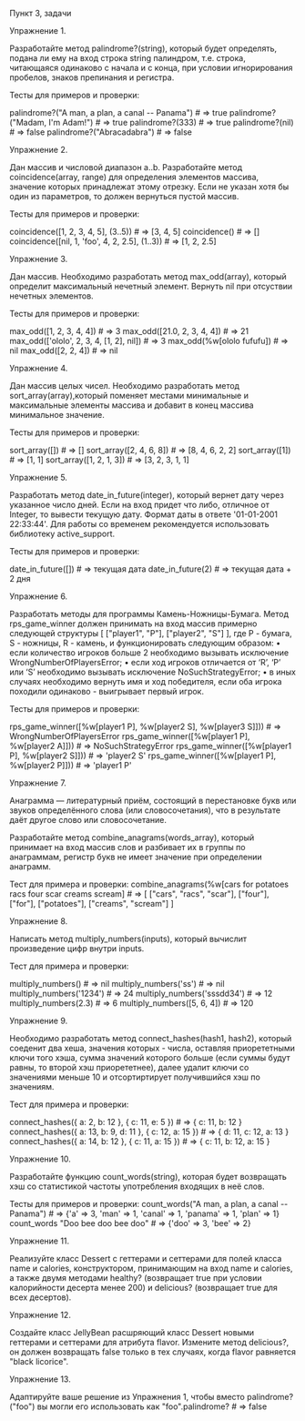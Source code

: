 Пункт 3, задачи

Упражнение 1.

Разработайте метод palindrome?(string), который будет определять, подана ли ему на вход строка string палиндром, т.е. строка, читающаяся одинаково с начала и с конца, при условии игнорирования пробелов, знаков препинания и регистра. 

Тесты для примеров и проверки:

palindrome?("A man, a plan, a canal -- Panama")  # => true
palindrome?("Madam, I'm Adam!")                  # => true
palindrome?(333)                       			 # => true
palindrome?(nil)                       			 # => false
palindrome?("Abracadabra")                       # => false


Упражнение 2.

Дан массив и числовой диапазон a..b. Разработайте метод coincidence(array, range) для определения элементов массива, значение которых принадлежат этому отрезку. Если не указан хотя бы один из параметров, то должен вернуться пустой массив.

Тесты для примеров и проверки:

coincidence([1, 2, 3, 4, 5], (3..5))  # => [3, 4, 5]
coincidence()  # => []
coincidence([nil, 1, 'foo', 4, 2, 2.5], (1..3)) # => [1, 2, 2.5]


Упражнение 3.

Дан массив. Необходимо разработать метод max_odd(array), который определит максимальный нечетный элемент. Вернуть nil при отсуствии нечетных элементов.

Тесты для примеров и проверки:

max_odd([1, 2, 3, 4, 4]) # => 3
max_odd([21.0, 2, 3, 4, 4]) # => 21
max_odd(['ololo', 2, 3, 4, [1, 2], nil]) # => 3
max_odd(%w[ololo fufufu]) # => nil
max_odd([2, 2, 4]) # => nil


Упражнение 4.

Дан массив целых чисел. Необходимо разработать метод sort_array(array),который поменяет местами минимальные и максимальные элементы массива и добавит в конец массива минимальное значение.

Тесты для примеров и проверки:

sort_array([]) # => []
sort_array([2, 4, 6, 8]) # => [8, 4, 6, 2, 2]
sort_array([1]) # => [1, 1]
sort_array([1, 2, 1, 3]) # => [3, 2, 3, 1, 1]


Упражнение 5.

Разработать метод date_in_future(integer), который вернет дату через указанное число дней. 
Если на вход придет что либо, отличное от Integer, то вывести текущую дату. Формат даты в ответе '01-01-2001 22:33:44'.
Для работы со временем рекомендуется использовать библиотеку active_support.

Тесты для примеров и проверки:

date_in_future([]) # => текущая дата
date_in_future(2) # => текущая дата + 2 дня


Упражнение 6.

Разработать методы для программы Камень-Ножницы-Бумага.
Метод rps_game_winner должен принимать на вход массив примерно следующей структуры [ ["player1", "P"], ["player2", "S"] ], где P - бумага, S - ножницы, R - камень, и функционировать следующим образом:
• если количество игроков больше 2 необходимо вызывать исключение WrongNumberOfPlayersError;
• если ход игроков отличается от ‘R’, ‘P’ или ‘S’ необходимо вызывать исключение NoSuchStrategyError;
• в иных случаях необходимо вернуть имя и ход победителя, если оба игрока походили одинаково - выигрывает первый игрок.

Тесты для примеров и проверки:

rps_game_winner([%w[player1 P], %w[player2 S], %w[player3 S]])) # => WrongNumberOfPlayersError
rps_game_winner([%w[player1 P], %w[player2 A]])) # => NoSuchStrategyError
rps_game_winner([%w[player1 P], %w[player2 S]])) # => 'player2 S'
rps_game_winner([%w[player1 P], %w[player2 P]])) # => 'player1 P'


Упражнение 7.

Анаграмма — литературный приём, состоящий в перестановке букв или звуков определённого слова (или словосочетания), что в результате даёт другое слово или словосочетание.

Разработайте метод combine_anagrams(words_array), который принимает на вход массив слов и разбивает их в группы по анаграммам, регистр букв не имеет значение при определении анаграмм. 

Тест для примера и проверки:
combine_anagrams(%w[cars for potatoes racs four scar creams scream] # =>
[ ["cars", "racs", "scar"], ["four"], ["for"], ["potatoes"], ["creams", "scream"] ]


Упражнение 8.

Написать метод  multiply_numbers(inputs), который вычислит произведение цифр внутри inputs.

Тест для примера и проверки:

multiply_numbers() # => nil
multiply_numbers('ss') # => nil
multiply_numbers('1234') # => 24
multiply_numbers('sssdd34') # => 12
multiply_numbers(2.3) # => 6
multiply_numbers([5, 6, 4]) # => 120


Упражнение 9.

Необходимо разработать метод connect_hashes(hash1, hash2), который соеденит два хеша, значения которых - числа, оставляя приорететными ключи того хэша, сумма значений которого больше (если суммы будут равны, то второй хэш приорететнее), далее удалит ключи со значениями меньше 10 и отсортиртирует получившийся хэш по значениям.

Тест для примера и проверки:

connect_hashes({ a: 2, b: 12 }, { c: 11, e: 5 }) # => { c: 11, b: 12 }
connect_hashes({ a: 13, b: 9, d: 11 }, { c: 12, a: 15 }) # => { d: 11, c: 12, a: 13 }
connect_hashes({ a: 14, b: 12 }, { c: 11, a: 15 }) # => { c: 11, b: 12, a: 15 }


Упражнение 10.

Разработайте функцию count_words(string), которая будет возвращать хэш со статистикой частоты употребления входящих в неё слов. 

Тесты для примеров и проверки:
count_words("A man, a plan, a canal -- Panama")
    # => {'a' => 3, 'man' => 1, 'canal' => 1, 'panama' => 1, 'plan' => 1}
count_words "Doo bee doo bee doo"
    # => {'doo' => 3, 'bee' => 2}


Упражнение 11.

Реализуйте класс Dessert c геттерами и сеттерами для полей класса name и calories, конструктором, принимающим на вход name и calories, а также двумя методами healthy? (возвращает true при условии калорийности десерта менее 200) и delicious? (возвращает true для всех десертов).


Упражнение 12.

Создайте класс JellyBean расшряющий класс Dessert новыми геттерами и сеттерами для атрибута flavor. Измените метод delicious?, он должен возвращать false только в тех случаях, когда flavor равняется "black licorice".


Упражнение 13.

Адаптируйте ваше решение из Упражнения 1, чтобы вместо palindrome?("foo") вы могли его использовать как "foo".palindrome? # => false
